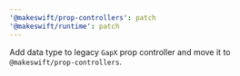 ```yaml
---
'@makeswift/prop-controllers': patch
'@makeswift/runtime': patch
---
```


Add data type to legacy `GapX` prop controller and move it to `@makeswift/prop-controllers`.
